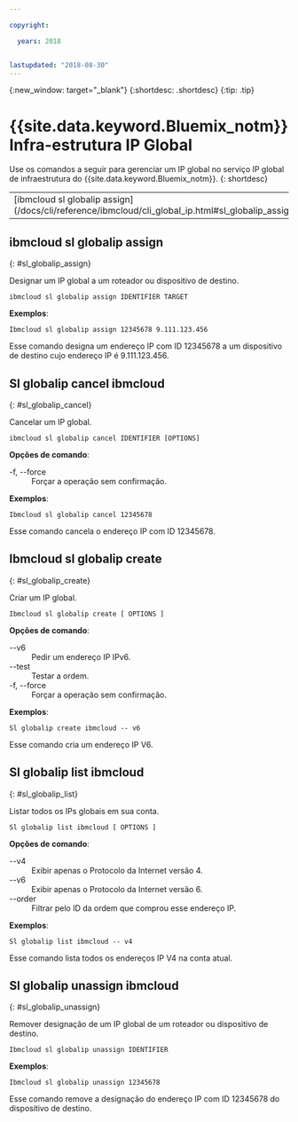 ```yaml
---

copyright:

  years: 2018


lastupdated: "2018-08-30"
---
```


{:new_window: target="_blank"}
{:shortdesc: .shortdesc}
{:tip: .tip}

# {{site.data.keyword.Bluemix_notm}} Infra-estrutura IP Global

Use os comandos a seguir para gerenciar um IP global no serviço IP global de infraestrutura do {{site.data.keyword.Bluemix_notm}}.
{: shortdesc}

<table summary="Comandos de IP global de infraestrutura do {{site.data.keyword.Bluemix_notm}} ordenados alfabeticamente com os links para as informações adicionais do comando">
 <tbody>
 <tr>
  <td>[ibmcloud sl globalip assign](/docs/cli/reference/ibmcloud/cli_global_ip.html#sl_globalip_assign)</td>
  <td>[Sl globalip cancel ibmcloud](/docs/cli/reference/ibmcloud/cli_global_ip.html#sl_globalip_cancel)</td>
  <td>[Ibmcloud sl globalip create](/docs/cli/reference/ibmcloud/cli_global_ip.html#sl_globalip_create)</td>
 <td>[Sl globalip list ibmcloud](/docs/cli/reference/ibmcloud/cli_global_ip.html#sl_globalip_list)</td>
 <td>[Sl globalip unassign ibmcloud](/docs/cli/reference/ibmcloud/cli_global_ip.html#sl_globalip_unassign)</td>
 </tr>
   </tbody>
 </table>

 ## ibmcloud sl globalip assign
{: #sl_globalip_assign}

Designar um IP global a um roteador ou dispositivo de destino.
```
ibmcloud sl globalip assign IDENTIFIER TARGET
```


**Exemplos**:
```
Ibmcloud sl globalip assign 12345678 9.111.123.456
```
Esse comando designa um endereço IP com ID 12345678 a um dispositivo de destino cujo endereço IP é 9.111.123.456.

## Sl globalip cancel ibmcloud
{: #sl_globalip_cancel}

Cancelar um IP global.
```
ibmcloud sl globalip cancel IDENTIFIER [OPTIONS]
```

<strong>Opções de comando</strong>:
<dl>
<dt>-f, --force</dt>
<dd>Forçar a operação sem confirmação.</dd>
</dl>

**Exemplos**:
```
Ibmcloud sl globalip cancel 12345678
```
Esse comando cancela o endereço IP com ID 12345678.

 ## Ibmcloud sl globalip create
{: #sl_globalip_create}

Criar um IP global.
```
Ibmcloud sl globalip create [ OPTIONS ]
```

<strong>Opções de comando</strong>:
<dl>
<dt>--v6</dt>
<dd>Pedir um endereço IP IPv6.</dd>
<dt>--test</dt>
<dd>Testar a ordem.</dd>
<dt>-f, --force</dt>
<dd>Forçar a operação sem confirmação.</dd>
</dl>

**Exemplos**:
```
Sl globalip create ibmcloud -- v6
```
Esse comando cria um endereço IP V6.

## Sl globalip list ibmcloud
{: #sl_globalip_list}

Listar todos os IPs globais em sua conta.
```
Sl globalip list ibmcloud [ OPTIONS ]
```

<strong>Opções de comando</strong>:
<dl>
<dt>--v4</dt>
<dd>Exibir apenas o Protocolo da Internet versão 4.</dd>
<dt>--v6</dt>
<dd>Exibir apenas o Protocolo da Internet versão 6.</dd>
<dt>--order</dt>
<dd>Filtrar pelo ID da ordem que comprou esse endereço IP.</dd>
</dl>

**Exemplos**:
```
Sl globalip list ibmcloud -- v4
```
Esse comando lista todos os endereços IP V4 na conta atual.

## Sl globalip unassign ibmcloud
{: #sl_globalip_unassign}

Remover designação de um IP global de um roteador ou dispositivo de destino.
```
Ibmcloud sl globalip unassign IDENTIFIER
```


**Exemplos**:
```
Ibmcloud sl globalip unassign 12345678
```
Esse comando remove a designação do endereço IP com ID 12345678 do dispositivo de destino.
